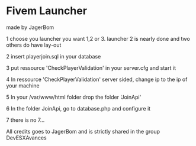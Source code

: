 # Fivem Launcher
made by JagerBom

1 choose you launcher you want 1,2 or 3. launcher 2 is nearly done and two others do have lay-out

2 insert playerjoin.sql in your database

3 put ressource 'CheckPlayerValidation' in your server.cfg and start it

4 In ressource 'CheckPlayerValidation' server sided, change ip to the ip of your machine

5 In your /var/www/html folder drop the folder 'JoinApi'

6 In the folder JoinApi, go to database.php and configure it

7 there is no 7... 

All credits goes to JagerBom and is strictly shared in the group DevESXAvances
